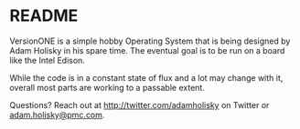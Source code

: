 # README #

VersionONE is a simple hobby Operating System that is being designed by Adam Holisky in his spare time. The eventual goal is to be run on a board like the Intel Edison.

While the code is in a constant state of flux and a lot may change with it, overall most parts are working to a passable extent. 

Questions? Reach out at http://twitter.com/adamholisky on Twitter or adam.holisky@pmc.com.